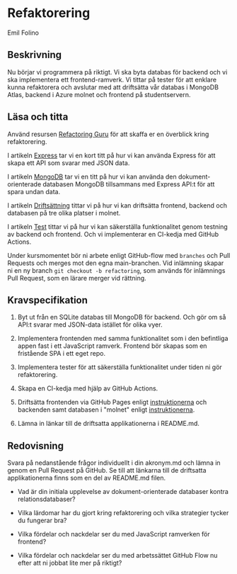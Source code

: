 # Refaktorering

<p class="author">Emil Folino</p>


## Beskrivning

Nu börjar vi programmera på riktigt. Vi ska byta databas för backend och vi ska implementera ett frontend-ramverk. Vi tittar på tester för att enklare kunna refaktorera och avslutar med att driftsätta vår databas i MongoDB Atlas, backend i Azure molnet och frontend på studentservern.



## Läsa och titta

Använd resursen [Refactoring Guru](https://refactoring.guru/) för att skaffa er en överblick kring refaktorering.

I artikeln [Express](express) tar vi en kort titt på hur vi kan använda Express för att skapa ett API som svarar med JSON data.

I artikeln [MongoDB](mongodb) tar vi en titt på hur vi kan använda den dokument-orienterade databasen MongoDB tillsammans med Express API:t för att spara undan data.

I artikeln [Driftsättning](deploy) tittar vi på hur vi kan driftsätta frontend, backend och databasen på tre olika platser i molnet.

I artikeln [Test](test) tittar vi på hur vi kan säkerställa funktionalitet genom testning av backend och frontend. Och vi implementerar en CI-kedja med GitHub Actions.

Under kursmomentet bör ni arbete enligt GitHub-flow med `branches` och Pull Requests och merges mot den egna main-branchen. Vid inlämning skapar ni en ny branch `git checkout -b refactoring`, som används för inlämnings Pull Request, som en lärare merger vid rättning.



## Kravspecifikation

1. Byt ut från en SQLite databas till MongoDB för backend. Och gör om så API:t svarar med JSON-data istället för olika vyer.

1. Implementera frontenden med samma funktionalitet som i den befintliga appen fast i ett JavaScript ramverk. Frontend bör skapas som en fristående SPA i ett eget repo.

1. Implementera tester för att säkerställa funktionalitet under tiden ni gör refaktorering.

1. Skapa en CI-kedja med hjälp av GitHub Actions.

1. Driftsätta frontenden via GitHub Pages enligt [instruktionerna](deploy) och backenden samt databasen i "molnet" enligt [instruktionerna](deploy).

1. Lämna in länkar till de driftsatta applikationerna i README.md.



## Redovisning

Svara på nedanstående frågor individuellt i din akronym.md och lämna in genom en Pull Request på GitHub. Se till att länkarna till de driftsatta applikationerna finns som en del av README.md filen.

* Vad är din initiala upplevelse av dokument-orienterade databaser kontra relationsdatabaser?

* Vilka lärdomar har du gjort kring refaktorering och vilka strategier tycker du fungerar bra?

* Vilka fördelar och nackdelar ser du med JavaScript ramverken för frontend?

* Vilka fördelar och nackdelar ser du med arbetssättet GitHub Flow nu efter att ni jobbat lite mer på riktigt?
